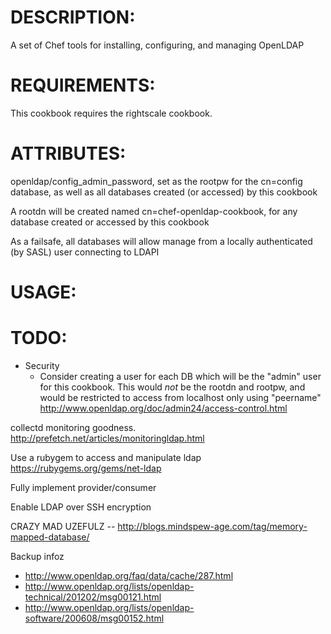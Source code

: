 # DESCRIPTION:
A set of Chef tools for installing, configuring, and managing OpenLDAP

# REQUIREMENTS:
This cookbook requires the rightscale cookbook.

# ATTRIBUTES:

openldap/config_admin_password, set as the rootpw for the cn=config database, as well as all databases created (or accessed) by this cookbook

A rootdn will be created named cn=chef-openldap-cookbook,<basedn> for any database created or accessed by this cookbook

As a failsafe, all databases will allow manage from a locally authenticated (by SASL) user connecting to LDAPI

# USAGE:

# TODO:

* Security
  * Consider creating a user for each DB which will be the "admin" user for this cookbook.  This would *not* be the rootdn and rootpw, and would be restricted to access from localhost only using "peername" http://www.openldap.org/doc/admin24/access-control.html

collectd monitoring goodness.
http://prefetch.net/articles/monitoringldap.html

Use a rubygem to access and manipulate ldap
https://rubygems.org/gems/net-ldap

Fully implement provider/consumer

Enable LDAP over SSH encryption

CRAZY MAD UZEFULZ -- http://blogs.mindspew-age.com/tag/memory-mapped-database/

Backup infoz
  * http://www.openldap.org/faq/data/cache/287.html
  * http://www.openldap.org/lists/openldap-technical/201202/msg00121.html
  * http://www.openldap.org/lists/openldap-software/200608/msg00152.html